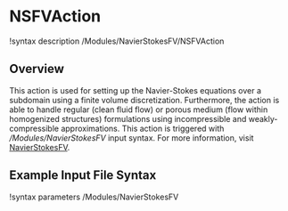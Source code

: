 # NSFVAction

!syntax description /Modules/NavierStokesFV/NSFVAction

## Overview

This action is used for setting up the Navier-Stokes equations over a subdomain
using a finite volume discretization. Furthermore, the action is able to handle
regular (clean fluid flow) or porous medium (flow within homogenized structures)
formulations using incompressible and weakly-compressible approximations.
This action is triggered with */Modules/NavierStokesFV* input syntax.
For more information, visit [NavierStokesFV](/Modules/NavierStokesFV/index.md).

## Example Input File Syntax

!syntax parameters /Modules/NavierStokesFV
